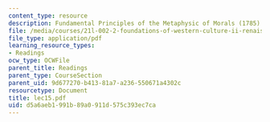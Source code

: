 ```yaml
---
content_type: resource
description: Fundamental Principles of the Metaphysic of Morals (1785)
file: /media/courses/21l-002-2-foundations-of-western-culture-ii-renaissance-to-modernity-spring-2003/d5a6aeb1991b89a0911d575c393ec7ca_lec15.pdf
file_type: application/pdf
learning_resource_types:
- Readings
ocw_type: OCWFile
parent_title: Readings
parent_type: CourseSection
parent_uid: 9d677270-b413-81a7-a236-550671a4302c
resourcetype: Document
title: lec15.pdf
uid: d5a6aeb1-991b-89a0-911d-575c393ec7ca
---
```

